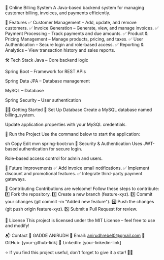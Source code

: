 🧾 Online Billing System
A Java-based backend system for managing customer billing, invoices, and payments efficiently.

🚀 Features
✅ Customer Management – Add, update, and remove customers.
✅ Invoice Generation – Generate, view, and manage invoices.
✅ Payment Processing – Track payments and due amounts.
✅ Product & Pricing Management – Manage products, pricing, and taxes.
✅ User Authentication – Secure login and role-based access.
✅ Reporting & Analytics – View transaction history and sales reports.

🛠 Tech Stack
Java – Core backend logic

Spring Boot – Framework for REST APIs

Spring Data JPA – Database management

MySQL – Database

Spring Security – User authentication

🏃‍♂️ Getting Started
🔹 Set Up Database
Create a MySQL database named billing_system.

Update application.properties with your MySQL credentials.

🔹 Run the Project
Use the command below to start the application:

sh
Copy
Edit
mvn spring-boot:run
🔐 Security & Authentication
Uses JWT-based authentication for secure login.

Role-based access control for admin and users.

🎯 Future Improvements
✅ Add invoice email notifications.
✅ Implement discount and promotional features.
✅ Integrate third-party payment gateways.

🤝 Contributing
Contributions are welcome! Follow these steps to contribute:
1️⃣ Fork the repository.
2️⃣ Create a new branch (feature-xyz).
3️⃣ Commit your changes (git commit -m "Added new feature").
4️⃣ Push the changes (git push origin feature-xyz).
5️⃣ Submit a Pull Request for review.

📜 License
This project is licensed under the MIT License – feel free to use and modify!

📬 Contact
👤 GADDE ANIRUDH
📧 Email: anirudhrebel0@gmail.com
🔗 GitHub: [your-github-link]
🔗 LinkedIn: [your-linkedin-link]

⭐ If you find this project useful, don’t forget to give it a star! 🚀✨
